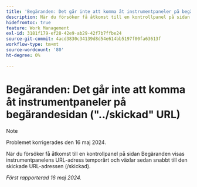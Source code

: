 ```yaml
---
title: 'Begäranden: Det går inte att komma åt instrumentpaneler på begärandesidan ("../skickad" URL)'
description: När du försöker få åtkomst till en kontrollpanel på sidan Begäranden visas instrumentpanelens URL-adress temporärt och växlar sedan snabbt till den skickade URL-adressen (/skickad).
hidefromtoc: true
feature: Work Management
exl-id: 3181f179-ef28-42e9-ab29-42f7b7ffbe24
source-git-commit: 4acd3830c34139d8d54e614bb5197f00fa63613f
workflow-type: tm+mt
source-wordcount: '80'
ht-degree: 0%

---
```


# Begäranden: Det går inte att komma åt instrumentpaneler på begärandesidan (&quot;../skickad&quot; URL)

>[!NOTE]
>
>Problemet korrigerades den 16 maj 2024.

När du försöker få åtkomst till en kontrollpanel på sidan Begäranden visas instrumentpanelens URL-adress temporärt och växlar sedan snabbt till den skickade URL-adressen (/skickad).

_Först rapporterad 16 maj 2024._

